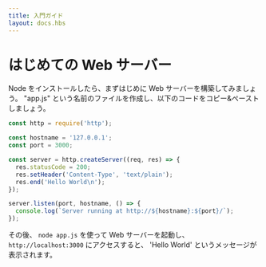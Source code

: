 ```yaml
---
title: 入門ガイド
layout: docs.hbs
---
```



# はじめての Web サーバー


Node をインストールしたら、まずはじめに Web サーバーを構築してみましょう。
"app.js" という名前のファイルを作成し、以下のコードをコピー&ペーストしましょう。

```javascript
const http = require('http');

const hostname = '127.0.0.1';
const port = 3000;

const server = http.createServer((req, res) => {
  res.statusCode = 200;
  res.setHeader('Content-Type', 'text/plain');
  res.end('Hello World\n');
});

server.listen(port, hostname, () => {
  console.log(`Server running at http://${hostname}:${port}/`);
});
```

その後、 `node app.js` を使って Web サーバーを起動し、`http://localhost:3000` にアクセスすると、 'Hello World' というメッセージが表示されます。
